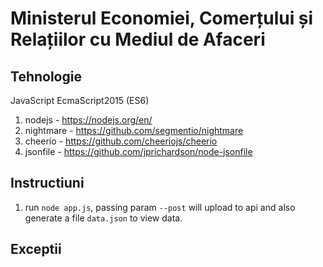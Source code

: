 # Ministerul Economiei, Comerțului și Relațiilor cu Mediul de Afaceri

## Tehnologie

JavaScript EcmaScript2015 (ES6)

1. nodejs - https://nodejs.org/en/
1. nightmare - https://github.com/segmentio/nightmare
1. cheerio - https://github.com/cheeriojs/cheerio
1. jsonfile - https://github.com/jprichardson/node-jsonfile

## Instructiuni

1. run `node app.js`, passing param `--post` will upload to api and also generate a file `data.json` to view data.

## Exceptii

